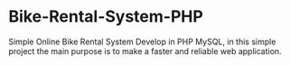 # Bike-Rental-System-PHP
Simple Online Bike Rental System Develop in PHP MySQL, in this simple project the main purpose is to make a faster and reliable web application.
